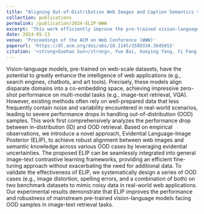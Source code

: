 ```yaml
---
title: "Aligning Out-of-Distribution Web Images and Caption Semantics via Evidential Learning"
collection: publications
permalink: /publication/2024-ELIP-WWW
excerpt: 'This work efficiently improve the pre-trained vision-language networks in terms of robustness and performance when handling ID and OOD cases in image-text retrieval tasks via evidence knowledge.'
date: 2024-05-13
venue: 'Proceedings of the ACM on Web Conference (WWW)'
paperurl: 'https://dl.acm.org/doi/abs/10.1145/3589334.3645653'
citation: '<strong>Guohao Sun</strong>, Yue Bai, Xueying Yang, Yi Fang, Yun Fu, and Zhiqiang Tao. 2024. Aligning Out-of-Distribution Web Images and Caption Semantics via Evidential Learning. In Proceedings of the ACM on Web Conference 2024 (WWW '24).'
---
```


Vision-language models, pre-trained on web-scale datasets, have the potential to greatly enhance the intelligence of web applications (e.g., search engines, chatbots, and art tools). Precisely, these models align disparate domains into a co-embedding space, achieving impressive zero-shot performance on multi-modal tasks (e.g., image-text retrieval, VQA). However, existing methods often rely on well-prepared data that less frequently contain noise and variability encountered in real-world scenarios, leading to severe performance drops in handling out-of-distribution (OOD) samples. This work first comprehensively analyzes the performance drop between in-distribution (ID) and OOD retrieval. Based on empirical observations, we introduce a novel approach, Evidential Language-Image Posterior (ELIP), to achieve robust alignment between web images and semantic knowledge across various OOD cases by leveraging evidential uncertainties. The proposed ELIP can be seamlessly integrated into general image-text contrastive learning frameworks, providing an efficient fine-tuning approach without exacerbating the need for additional data. To validate the effectiveness of ELIP, we systematically design a series of OOD cases (e.g., image distortion, spelling errors, and a combination of both) on two benchmark datasets to mimic noisy data in real-world web applications. Our experimental results demonstrate that ELIP improves the performance and robustness of mainstream pre-trained vision-language models facing OOD samples in image-text retrieval tasks.